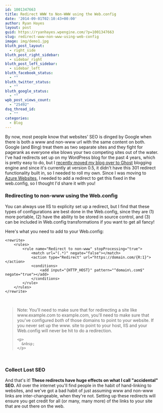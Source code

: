 ```yaml
---
id: 1001347663
title: Redirect WWW to Non-WWW using the Web.config
date: '2014-09-01T02:10:43+00:00'
author: Ryan Hayes
layout: post
guid: https://ryanhayes.wpengine.com/?p=1001347663
slug: redirect-www-non-www-using-web-config
image: img/demo1.jpg
bluth_post_layout:
  - right_side
bluth_post_right_sidebar:
  - sidebar_right
bluth_post_left_sidebar:
  - sidebar_left
bluth_facebook_status:
  - ""
bluth_twitter_status:
  - ""
bluth_google_status:
  - ""
wpb_post_views_count:
  - "25492"
dsq_thread_id:
  - ""
categories:
  - Blog
---
```

  By now, most people know that websites' SEO is dinged by Google when there is both a www and non-www url with the same content on both. Google (and Bing) treat them as two separate sites and they fight for pagerank as everyone else blows your two competing sites out of the water. I've had redirects set up on my WordPress blog for the past 4 years, which is pretty easy to do, but I <a title="Ghost VS WordPress (and Why I Migrated Back to WordPress)" href="https://ryanhayes.net/ghost-vs-wordpress-migrating/">recently moved my blog over to Ghost</a> blogging engine and since it's currently at version 0.5, it didn't have this 301 redirect functionality built in, so I needed to roll my own. Since I was moving to <a href="https://azure.com">Azure Websites</a>, I needed to add a redirect to get this fixed in the web.config, so I thought I'd share it with you!&nbsp;</p> 
  
  <h3 id="redirectingtononwwwusingthewebconfig">
    Redirecting to non-www using the Web.config
  </h3>
  
  <p>
    You can always use IIS to explicity set up a redirect, but I find that these types of configurations are best done in the Web.config, since they are (1) more portable, (2) have the ability to be stored in source control, and (3) can be included in Web.config transformations if you want to get all fancy!
  </p>
  
  <p>
    Here's what you need to add to your Web.config:
  </p>
  
  <pre><code>&lt;rewrite&gt;
    &lt;rules&gt;
        &lt;rule name="Redirect to non-www" stopProcessing="true"&gt;
            &lt;match url="(.*)" negate="false"&gt;&lt;/match&gt;
            &lt;action type="Redirect" url="https://domain.com/{R:1}"&gt;&lt;/action&gt;
            &lt;conditions&gt;
                &lt;add input="{HTTP_HOST}" pattern="^domain\.com$" negate="true"&gt;&lt;/add&gt;
            &lt;/conditions&gt;
        &lt;/rule&gt;
    &lt;/rules&gt;
&lt;/rewrite&gt;
</code></pre>
  
  <p>
    &nbsp;
  </p>
  
  <blockquote>
    <p>
      Note: You'll need to make sure that for redirecting a site like www.example.com to example.com, you'll need to make sure that you've configured <em>both</em> of those domains to point to your website. If you never set up the www. site to point to your host, IIS and your Web.config will never be hit to do a redirection.
    </p>
    
    <p>
      &nbsp;
    </p>
  </blockquote>
  
  <p>
    &nbsp;
  </p>
  
  <h3 id="collectlostseo">
    Collect Lost SEO
  </h3>
  
  <p>
    And that's it! <strong>These redirects have huge effects on what I call "accidental" SEO.</strong> All over the internet you'll find people in the habit of hand-linking to websites, and we've got a bad habit of just assuming www and non-www links are inter-changeable, when they're not. Setting up these redirects will ensure you get credit for all (or many, many more) of the links to your site that are out there on the web.
  </p>
  
  <p>
  </p>
